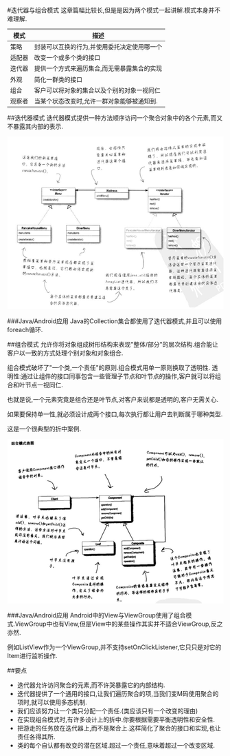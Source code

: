 #迭代器与组合模式
这章篇幅比较长,但是是因为两个模式一起讲解.模式本身并不难理解.

模式|描述
---|---
策略|封装可以互换的行为,并使用委托决定使用哪一个
适配器|改变一个或多个类的接口
迭代器|提供一个方式来遍历集合,而无需暴露集合的实现
外观|简化一群类的接口
组合|客户可以将对象的集合以及个别的对象一视同仁
观察者|当某个状态改变时,允许一群对象能够被通知到.


##迭代器模式
迭代器模式提供一种方法顺序访问一个聚合对象中的各个元素,而又不暴露其内部的表示.

![Class Graph](/code/src/main/java/com/siyehua/chapter9/chapter9_001.jpg)

###Java/Android应用
Java的Collection集合都使用了迭代器模式,并且可以使用foreach循环.


##组合模式
允许你将对象组成树形结构来表现"整体/部分"的层次结构.组合能让客户以一致的方式处理个别对象和对象组合.

组合模式破坏了"一个类,一个责任"的原则.组合模式用单一原则换取了透明性.
透明性:通过让组件的接口同事包含一些管理子节点和叶节点的操作,客户就可以将组合和叶节点一视同仁.

也就是说,一个元素究竟是组合还是叶节点,对客户来说都是透明的,客户无需关心.

如果要保持单一性,就必须设计成两个接口,每次执行都让用户去判断属于哪种类型.

这是一个很典型的折中案例.



![Class Graph](/code/src/main/java/com/siyehua/chapter9/chapter9_002.jpg)

###Java/Android应用
Android中的View与ViewGroup使用了组合模式.ViewGroup中也有View,但是View中的某些操作其实并不适合ViewGroup,反之亦然.

例如ListView作为一个ViewGroup,并不支持setOnClickListener,它只只是对它的Item进行监听操作.

##要点
 * 迭代器允许访问聚合的元素,而不许哭暴露它的内部结构.
 * 迭代器提供了一个通用的接口,让我们遍历聚合的项,当我们变M码使用聚合的项时,就可以使用多态机制.
 * 我们应该努力让一个类只分配一个责任.(类应该只有一个改变的理由)
 * 在实现组合模式时,有许多设计上的折中.你要根据需要平衡透明性和安全性.
 * 把游走的任务放在迭代器上,而不是聚合上.这样简化了聚合的接口和实现,也让责任各得其所.
 * 类的每个自认都有改变的潜在区域.超过一个责任,意味着超过一个改变区域.